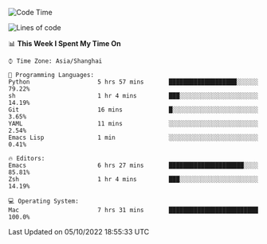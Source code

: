 <!--START_SECTION:waka-->
![Code Time](http://img.shields.io/badge/Code%20Time-892%20hrs%2041%20mins-blue)

![Lines of code](https://img.shields.io/badge/From%20Hello%20World%20I%27ve%20Written-22%20Thousand%20lines%20of%20code-blue)

📊 **This Week I Spent My Time On** 

```text
⌚︎ Time Zone: Asia/Shanghai

💬 Programming Languages: 
Python                   5 hrs 57 mins       ███████████████████░░░░░░   79.22% 
sh                       1 hr 4 mins         ███░░░░░░░░░░░░░░░░░░░░░░   14.19% 
Git                      16 mins             █░░░░░░░░░░░░░░░░░░░░░░░░   3.65% 
YAML                     11 mins             ░░░░░░░░░░░░░░░░░░░░░░░░░   2.54% 
Emacs Lisp               1 min               ░░░░░░░░░░░░░░░░░░░░░░░░░   0.41%

🔥 Editors: 
Emacs                    6 hrs 27 mins       █████████████████████░░░░   85.81% 
Zsh                      1 hr 4 mins         ███░░░░░░░░░░░░░░░░░░░░░░   14.19%

💻 Operating System: 
Mac                      7 hrs 31 mins       █████████████████████████   100.0%

```


 Last Updated on 05/10/2022 18:55:33 UTC
<!--END_SECTION:waka-->
